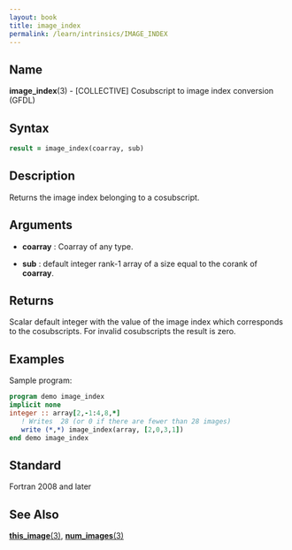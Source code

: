 ```yaml
---
layout: book
title: image_index
permalink: /learn/intrinsics/IMAGE_INDEX
---
```

## __Name__

__image\_index__(3) - \[COLLECTIVE\] Cosubscript to image index conversion
(GFDL)

## __Syntax__
```fortran
result = image_index(coarray, sub)
```
## __Description__

Returns the image index belonging to a cosubscript.

## __Arguments__

  - __coarray__
    : Coarray of any type.

  - __sub__
    : default integer rank-1 array of a size equal to the corank of
    __coarray__.

## __Returns__

Scalar default integer with the value of the image index which
corresponds to the cosubscripts. For invalid cosubscripts the result is
zero.

## __Examples__

Sample program:

```fortran
program demo image_index
implicit none
integer :: array[2,-1:4,8,*]
   ! Writes  28 (or 0 if there are fewer than 28 images)
   write (*,*) image_index(array, [2,0,3,1])
end demo image_index
```

## __Standard__

Fortran 2008 and later

## __See Also__

[__this\_image__(3)](THIS_IMAGE),
[__num\_images__(3)](NUM_IMAGES)
